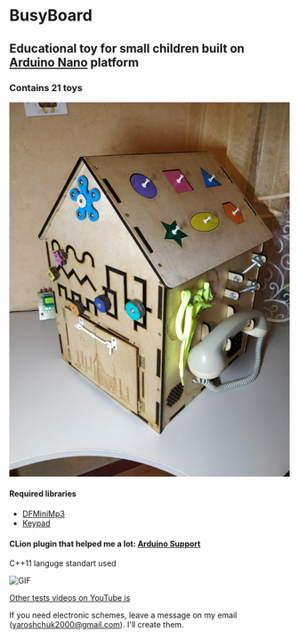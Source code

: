 # BusyBoard
## Educational toy for small children built on [Arduino Nano](https://arduino.cc) platform
### Contains 21 toys
![PIC](https://github.com/shchuko/BusyBoard/blob/master/pics/photo_2019-07-14_01-39-17.jpg)

#### Required libraries
-  [DFMiniMp3](https://github.com/Makuna/DFMiniMp3/wiki)
-  [Keypad](https://github.com/Chris--A/Keypad)
#### CLion plugin that helped me a lot: [Arduino Support](https://github.com/vsch/CLionArduinoPlugin)
C++11 languge standart used

![GIF](https://github.com/shchuko/BusyBoard/blob/master/pics/Busyboard_test_1.gif)

[Other tests videos on YouTube is](https://www.youtube.com/playlist?list=PLUyuASd7vFSLMeVNU48Kg185tAyJWg1JF)

If you need electronic schemes, leave a message on my email (yaroshchuk2000@gmail.com). I'll create them.
